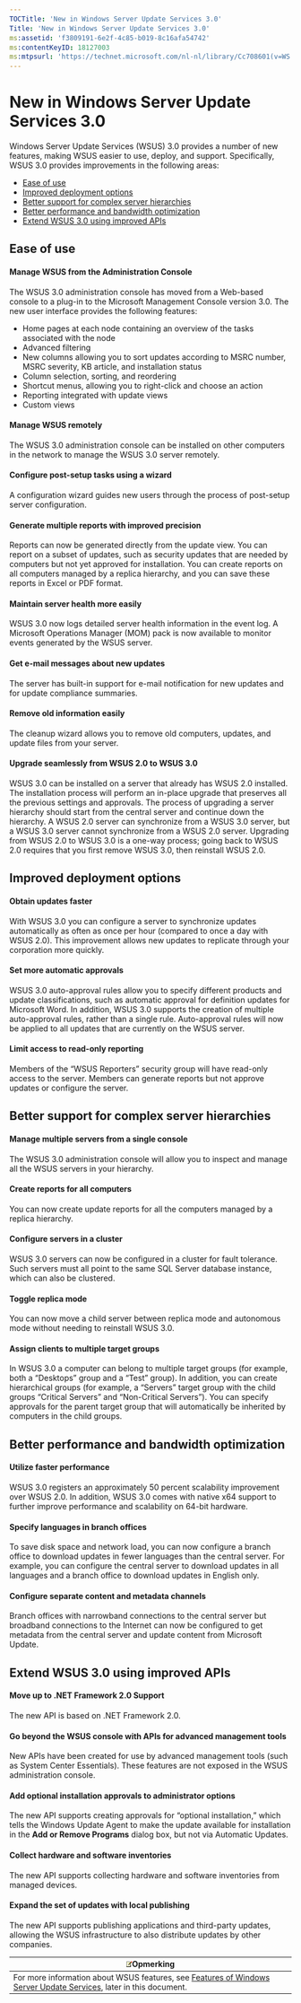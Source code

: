 ```yaml
---
TOCTitle: 'New in Windows Server Update Services 3.0'
Title: 'New in Windows Server Update Services 3.0'
ms:assetid: 'f3809191-6e2f-4c85-b019-8c16afa54742'
ms:contentKeyID: 18127003
ms:mtpsurl: 'https://technet.microsoft.com/nl-nl/library/Cc708601(v=WS.10)'
---
```


New in Windows Server Update Services 3.0
=========================================

Windows Server Update Services (WSUS) 3.0 provides a number of new features, making WSUS easier to use, deploy, and support. Specifically, WSUS 3.0 provides improvements in the following areas:

-   [Ease of use](#bkmk_easeofuse)
-   [Improved deployment options](#bkmk_improveddeployment)
-   [Better support for complex server hierarchies](#bkmk_serverhierarchies)
-   [Better performance and bandwidth optimization](#bkmk_performance)
-   [Extend WSUS 3.0 using improved APIs](#bkmk_extend)

<span id="BKMK_EaseOfUse"></span>
Ease of use
-----------

#### Manage WSUS from the Administration Console

The WSUS 3.0 administration console has moved from a Web-based console to a plug-in to the Microsoft Management Console version 3.0. The new user interface provides the following features:

-   Home pages at each node containing an overview of the tasks associated with the node
-   Advanced filtering
-   New columns allowing you to sort updates according to MSRC number, MSRC severity, KB article, and installation status
-   Column selection, sorting, and reordering
-   Shortcut menus, allowing you to right-click and choose an action
-   Reporting integrated with update views
-   Custom views

#### Manage WSUS remotely

The WSUS 3.0 administration console can be installed on other computers in the network to manage the WSUS 3.0 server remotely.

#### Configure post-setup tasks using a wizard

A configuration wizard guides new users through the process of post-setup server configuration.

#### Generate multiple reports with improved precision

Reports can now be generated directly from the update view. You can report on a subset of updates, such as security updates that are needed by computers but not yet approved for installation. You can create reports on all computers managed by a replica hierarchy, and you can save these reports in Excel or PDF format.

#### Maintain server health more easily

WSUS 3.0 now logs detailed server health information in the event log. A Microsoft Operations Manager (MOM) pack is now available to monitor events generated by the WSUS server.

#### Get e-mail messages about new updates

The server has built-in support for e-mail notification for new updates and for update compliance summaries.

#### Remove old information easily

The cleanup wizard allows you to remove old computers, updates, and update files from your server.

#### Upgrade seamlessly from WSUS 2.0 to WSUS 3.0

WSUS 3.0 can be installed on a server that already has WSUS 2.0 installed. The installation process will perform an in-place upgrade that preserves all the previous settings and approvals. The process of upgrading a server hierarchy should start from the central server and continue down the hierarchy. A WSUS 2.0 server can synchronize from a WSUS 3.0 server, but a WSUS 3.0 server cannot synchronize from a WSUS 2.0 server. Upgrading from WSUS 2.0 to WSUS 3.0 is a one-way process; going back to WSUS 2.0 requires that you first remove WSUS 3.0, then reinstall WSUS 2.0.

<span id="BKMK_ImprovedDeployment"></span>
Improved deployment options
---------------------------

#### Obtain updates faster

With WSUS 3.0 you can configure a server to synchronize updates automatically as often as once per hour (compared to once a day with WSUS 2.0). This improvement allows new updates to replicate through your corporation more quickly.

#### Set more automatic approvals

WSUS 3.0 auto-approval rules allow you to specify different products and update classifications, such as automatic approval for definition updates for Microsoft Word. In addition, WSUS 3.0 supports the creation of multiple auto-approval rules, rather than a single rule. Auto-approval rules will now be applied to all updates that are currently on the WSUS server.

#### Limit access to read-only reporting

Members of the “WSUS Reporters” security group will have read-only access to the server. Members can generate reports but not approve updates or configure the server.

<span id="BKMK_ServerHierarchies"></span>
Better support for complex server hierarchies
---------------------------------------------

#### Manage multiple servers from a single console

The WSUS 3.0 administration console will allow you to inspect and manage all the WSUS servers in your hierarchy.

#### Create reports for all computers

You can now create update reports for all the computers managed by a replica hierarchy.

#### Configure servers in a cluster

WSUS 3.0 servers can now be configured in a cluster for fault tolerance. Such servers must all point to the same SQL Server database instance, which can also be clustered.

#### Toggle replica mode

You can now move a child server between replica mode and autonomous mode without needing to reinstall WSUS 3.0.

#### Assign clients to multiple target groups

In WSUS 3.0 a computer can belong to multiple target groups (for example, both a “Desktops” group and a “Test” group). In addition, you can create hierarchical groups (for example, a “Servers” target group with the child groups “Critical Servers” and “Non-Critical Servers”). You can specify approvals for the parent target group that will automatically be inherited by computers in the child groups.

<span id="BKMK_Performance"></span>
Better performance and bandwidth optimization
---------------------------------------------

#### Utilize faster performance

WSUS 3.0 registers an approximately 50 percent scalability improvement over WSUS 2.0. In addition, WSUS 3.0 comes with native x64 support to further improve performance and scalability on 64-bit hardware.

#### Specify languages in branch offices

To save disk space and network load, you can now configure a branch office to download updates in fewer languages than the central server. For example, you can configure the central server to download updates in all languages and a branch office to download updates in English only.

#### Configure separate content and metadata channels

Branch offices with narrowband connections to the central server but broadband connections to the Internet can now be configured to get metadata from the central server and update content from Microsoft Update.

<span id="BKMK_Extend"></span>
Extend WSUS 3.0 using improved APIs
-----------------------------------

#### Move up to .NET Framework 2.0 Support

The new API is based on .NET Framework 2.0.

#### Go beyond the WSUS console with APIs for advanced management tools

New APIs have been created for use by advanced management tools (such as System Center Essentials). These features are not exposed in the WSUS administration console.

#### Add optional installation approvals to administrator options

The new API supports creating approvals for “optional installation,” which tells the Windows Update Agent to make the update available for installation in the **Add or Remove Programs** dialog box, but not via Automatic Updates.

#### Collect hardware and software inventories

The new API supports collecting hardware and software inventories from managed devices.

#### Expand the set of updates with local publishing

The new API supports publishing applications and third-party updates, allowing the WSUS infrastructure to also distribute updates by other companies.

| ![](images/Cc708601.note(WS.10).gif)Opmerking                                                                                                              |
|-----------------------------------------------------------------------------------------------------------------------------------------------------------------------------------------|
| For more information about WSUS features, see [Features of Windows Server Update Services](https://technet.microsoft.com/001d0ed9-6484-48db-b92d-d1c48dbb4efd), later in this document. |
